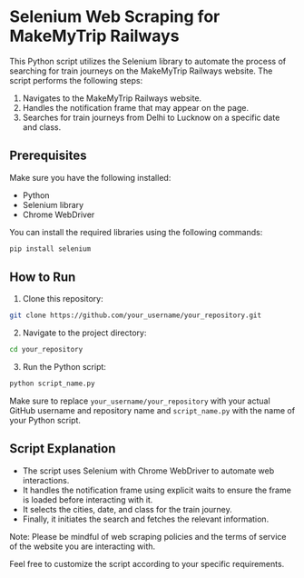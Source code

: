 # Selenium Web Scraping for MakeMyTrip Railways

This Python script utilizes the Selenium library to automate the process of searching for train journeys on the MakeMyTrip Railways website. The script performs the following steps:

1. Navigates to the MakeMyTrip Railways website.
2. Handles the notification frame that may appear on the page.
3. Searches for train journeys from Delhi to Lucknow on a specific date and class.

## Prerequisites

Make sure you have the following installed:

- Python
- Selenium library
- Chrome WebDriver

You can install the required libraries using the following commands:

```bash
pip install selenium
```

## How to Run

1. Clone this repository:

```bash
git clone https://github.com/your_username/your_repository.git
```

2. Navigate to the project directory:

```bash
cd your_repository
```

3. Run the Python script:

```bash
python script_name.py
```

Make sure to replace `your_username/your_repository` with your actual GitHub username and repository name and `script_name.py` with the name of your Python script.

## Script Explanation

- The script uses Selenium with Chrome WebDriver to automate web interactions.
- It handles the notification frame using explicit waits to ensure the frame is loaded before interacting with it.
- It selects the cities, date, and class for the train journey.
- Finally, it initiates the search and fetches the relevant information.

Note: Please be mindful of web scraping policies and the terms of service of the website you are interacting with.

Feel free to customize the script according to your specific requirements.
